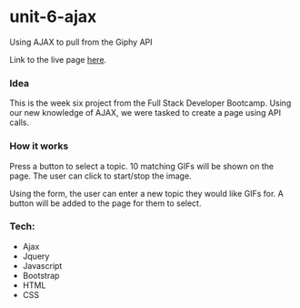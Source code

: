 # unit-6-ajax

Using AJAX to pull from the Giphy API

Link to the live page [here](https://magusconjurer.github.io/portfolio).

### Idea
This is the week six project from the Full Stack Developer Bootcamp. Using our new knowledge of AJAX, we were tasked to create a page using API calls.

### How it works
Press a button to select a topic. 10 matching GIFs will be shown on the page. The user can click to start/stop the image.

Using the form, the user can enter a new topic they would like GIFs for. A button will be added to the page for them to select.
  

### Tech:

- Ajax
- Jquery
- Javascript
- Bootstrap
- HTML
- CSS

